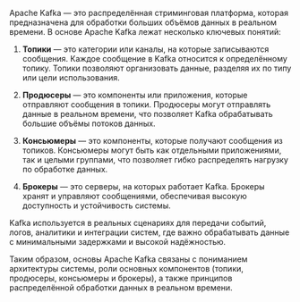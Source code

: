 Apache Kafka — это распределённая стриминговая платформа, которая предназначена для обработки больших объёмов данных в реальном времени. В основе Apache Kafka лежат несколько ключевых понятий:

1. **Топики** — это категории или каналы, на которые записываются сообщения. Каждое сообщение в Kafka относится к определённому топику. Топики позволяют организовать данные, разделяя их по типу или цели использования.

2. **Продюсеры** — это компоненты или приложения, которые отправляют сообщения в топики. Продюсеры могут отправлять данные в реальном времени, что позволяет Kafka обрабатывать большие объёмы потоков данных.

3. **Консьюмеры** — это компоненты, которые получают сообщения из топиков. Консьюмеры могут быть как отдельными приложениями, так и целыми группами, что позволяет гибко распределять нагрузку по обработке данных.

4. **Брокеры** — это серверы, на которых работает Kafka. Брокеры хранят и управляют сообщениями, обеспечивая высокую доступность и устойчивость системы.

Kafka используется в реальных сценариях для передачи событий, логов, аналитики и интеграции систем, где важно обрабатывать данные с минимальными задержками и высокой надёжностью.

Таким образом, основы Apache Kafka связаны с пониманием архитектуры системы, роли основных компонентов (топики, продюсеры, консьюмеры и брокеры), а также принципов распределённой обработки данных в реальном времени.
